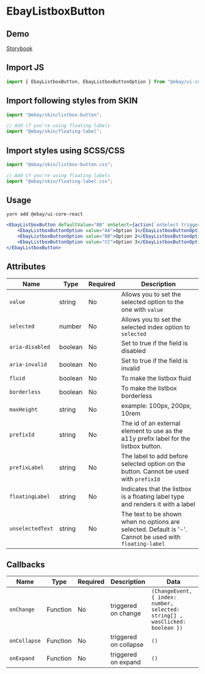 # EbayListboxButton

## Demo

[Storybook](https://opensource.ebay.com/ebayui-core-react/main/?path=/story/buttons-ebay-listbox-button--default)

## Import JS

```jsx harmony
import { EbayListboxButton, EbayListboxButtonOption } from "@ebay/ui-core-react/ebay-listbox-button";
```

## Import following styles from SKIN

```jsx harmony
import "@ebay/skin/listbox-button";

// Add if you're using floating labels
import "@ebay/skin/floating-label";
```

## Import styles using SCSS/CSS

```jsx harmony
import "@ebay/skin/listbox-button.css";

// Add if you're using floating labels
import "@ebay/skin/floating-label.css";
```

## Usage

```
yarn add @ebay/ui-core-react
```

```jsx harmony
<EbayListboxButton defaultValue="BB" onSelect={action(`onSelect triggered`)} fluid borderless>
    <EbayListboxButtonOption value="AA">Option 1</EbayListboxButtonOption>
    <EbayListboxButtonOption value="BB">Option 2</EbayListboxButtonOption>
    <EbayListboxButtonOption value="CC">Option 3</EbayListboxButtonOption>
</EbayListboxButton>
```

## Attributes

| Name             | Type    | Required | Description                                                                                             |
| ---------------- | ------- | -------- | ------------------------------------------------------------------------------------------------------- |
| `value`          | string  | No       | Allows you to set the selected option to the one with `value`                                           |
| `selected`       | number  | No       | Allows you to set the selected index option to `selected`                                               |
| `aria-disabled`  | boolean | No       | Set to true if the field is disabled                                                                    |
| `aria-invalid`   | boolean | No       | Set to true if the field is invalid                                                                     |
| `fluid`          | boolean | No       | To make the listbox fluid                                                                               |
| `borderless`     | boolean | No       | To make the listbox borderless                                                                          |
| `maxHeight`      | string  | No       | example: 100px, 200px, 10rem                                                                            |
| `prefixId`       | string  | No       | The id of an external element to use as the a11y prefix label for the listbox button.                   |
| `prefixLabel`    | string  | No       | The label to add before selected option on the button. Cannot be used with `prefixId`                   |
| `floatingLabel`  | string  | No       | Indicates that the listbox is a floating label type and renders it with a label                         |
| `unselectedText` | string  | No       | The text to be shown when no options are selected. Default is '-'. Cannot be used with `floating-label` |

## Callbacks

| Name         | Type     | Required | Description           | Data                                                                         |
| ------------ | -------- | -------- | --------------------- | ---------------------------------------------------------------------------- |
| `onChange`   | Function | No       | triggered on change   | `(ChangeEvent, { index: number, selected: string[] , wasClicked: boolean })` |
| `onCollapse` | Function | No       | triggered on collapse | `()`                                                                         |
| `onExpand`   | Function | No       | triggered on expand   | `()`                                                                         |
